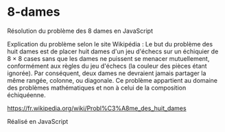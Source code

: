 # 8-dames
Résolution du problème des 8 dames en JavaScript

Explication du problème selon le site Wikipédia :
Le but du problème des huit dames est de placer huit dames d'un jeu d'échecs sur un échiquier de 8 × 8 cases sans que les dames ne puissent se menacer mutuellement, conformément aux règles du jeu d'échecs (la couleur des pièces étant ignorée). Par conséquent, deux dames ne devraient jamais partager la même rangée, colonne, ou diagonale. Ce problème appartient au domaine des problèmes mathématiques et non à celui de la composition échiquéenne.

https://fr.wikipedia.org/wiki/Probl%C3%A8me_des_huit_dames

Réalisé en JavaScript
